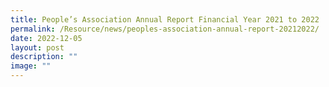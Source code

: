 ```yaml
---
title: People’s Association Annual Report Financial Year 2021 to 2022
permalink: /Resource/news/peoples-association-annual-report-20212022/
date: 2022-12-05
layout: post
description: ""
image: ""
---
```

